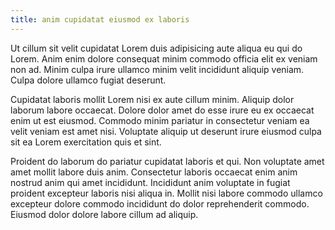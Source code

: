 ```yaml
---
title: anim cupidatat eiusmod ex laboris
---
```


Ut cillum sit velit cupidatat Lorem duis adipisicing aute aliqua eu qui do Lorem. Anim enim dolore consequat minim commodo officia elit ex veniam non ad. Minim culpa irure ullamco minim velit incididunt aliquip veniam. Culpa dolore ullamco fugiat deserunt.

Cupidatat laboris mollit Lorem nisi ex aute cillum minim. Aliquip dolor laborum labore occaecat. Dolore dolor amet do esse irure eu ex occaecat enim ut est eiusmod. Commodo minim pariatur in consectetur veniam ea velit veniam est amet nisi. Voluptate aliquip ut deserunt irure eiusmod culpa sit ea Lorem exercitation quis et sint.

Proident do laborum do pariatur cupidatat laboris et qui. Non voluptate amet amet mollit labore duis anim. Consectetur laboris occaecat enim anim nostrud anim qui amet incididunt. Incididunt anim voluptate in fugiat proident excepteur laboris nisi aliqua in. Mollit nisi labore commodo ullamco excepteur dolore commodo incididunt do dolor reprehenderit commodo. Eiusmod dolor dolore labore cillum ad aliquip.